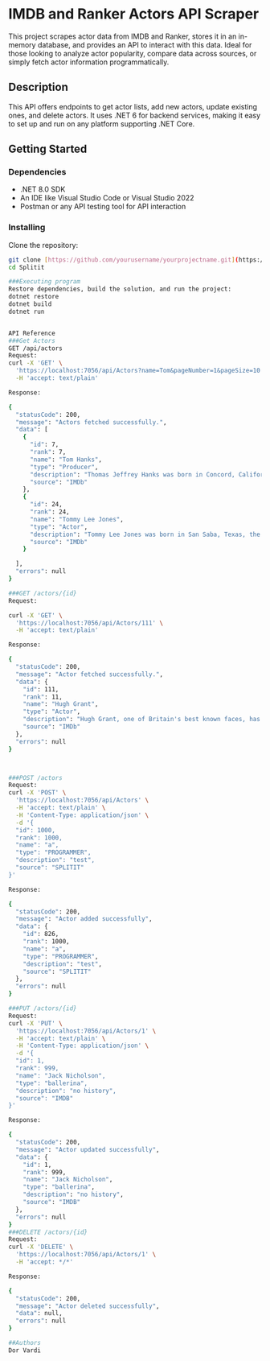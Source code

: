 # IMDB and Ranker Actors API Scraper

This project scrapes actor data from IMDB and Ranker, stores it in an in-memory database, and provides an API to interact with this data. Ideal for those looking to analyze actor popularity, compare data across sources, or simply fetch actor information programmatically.

## Description

This API offers endpoints to get actor lists, add new actors, update existing ones, and delete actors. It uses .NET 6 for backend services, making it easy to set up and run on any platform supporting .NET Core.

## Getting Started

### Dependencies

- .NET 8.0 SDK
- An IDE like Visual Studio Code or Visual Studio 2022
- Postman or any API testing tool for API interaction

### Installing

Clone the repository:

```bash
git clone [https://github.com/yourusername/yourprojectname.git](https://github.com/dorvardi31/Splitit.git)
cd Splitit

###Executing program
Restore dependencies, build the solution, and run the project:
dotnet restore
dotnet build
dotnet run


API Reference
###Get Actors
GET /api/actors
Request:
curl -X 'GET' \
  'https://localhost:7056/api/Actors?name=Tom&pageNumber=1&pageSize=10' \
  -H 'accept: text/plain'

Response:

{
  "statusCode": 200,
  "message": "Actors fetched successfully.",
  "data": [
    {
      "id": 7,
      "rank": 7,
      "name": "Tom Hanks",
      "type": "Producer",
      "description": "Thomas Jeffrey Hanks was born in Concord, California, to Janet Marylyn (Frager), a hospital worker, and Amos Mefford Hanks, an itinerant cook. His mother's family, originally surnamed \"Fraga\", was entirely Portuguese, while his father was of mostly English ancestry. Tom grew up in what he has ...",
      "source": "IMDb"
    },
    {
      "id": 24,
      "rank": 24,
      "name": "Tommy Lee Jones",
      "type": "Actor",
      "description": "Tommy Lee Jones was born in San Saba, Texas, the son of Lucille Marie (Scott), a police officer and beauty shop owner, and Clyde C. Jones, who worked on oil fields. Tommy himself worked in underwater construction and on an oil rig. He attended St. Mark's School of Texas, a prestigious prep school ...",
      "source": "IMDb"
    }

  ],
  "errors": null
}

###GET /actors/{id}
Request:

curl -X 'GET' \
  'https://localhost:7056/api/Actors/111' \
  -H 'accept: text/plain'

Response:

{
  "statusCode": 200,
  "message": "Actor fetched successfully.",
  "data": {
    "id": 111,
    "rank": 11,
    "name": "Hugh Grant",
    "type": "Actor",
    "description": "Hugh Grant, one of Britain's best known faces, has been equally entertaining on-screen as well as in real life, and has had enough sense of humor to survive a media frenzy. He is known for his roles in Four Weddings and a Funeral (1994), with Andie MacDowell, Notting Hill (1999), opposite Julia ...",
    "source": "IMDb"
  },
  "errors": null
}



###POST /actors
Request:
curl -X 'POST' \
  'https://localhost:7056/api/Actors' \
  -H 'accept: text/plain' \
  -H 'Content-Type: application/json' \
  -d '{
  "id": 1000,
  "rank": 1000,
  "name": "a",
  "type": "PROGRAMMER",
  "description": "test",
  "source": "SPLITIT"
}'

Response:

{
  "statusCode": 200,
  "message": "Actor added successfully",
  "data": {
    "id": 826,
    "rank": 1000,
    "name": "a",
    "type": "PROGRAMMER",
    "description": "test",
    "source": "SPLITIT"
  },
  "errors": null
}

###PUT /actors/{id}
Request:
curl -X 'PUT' \
  'https://localhost:7056/api/Actors/1' \
  -H 'accept: text/plain' \
  -H 'Content-Type: application/json' \
  -d '{
  "id": 1,
  "rank": 999,
  "name": "Jack Nicholson",
  "type": "ballerina",
  "description": "no history",
  "source": "IMDB"
}'

Response:

{
  "statusCode": 200,
  "message": "Actor updated successfully",
  "data": {
    "id": 1,
    "rank": 999,
    "name": "Jack Nicholson",
    "type": "ballerina",
    "description": "no history",
    "source": "IMDB"
  },
  "errors": null
}
###DELETE /actors/{id}
Request:
curl -X 'DELETE' \
  'https://localhost:7056/api/Actors/1' \
  -H 'accept: */*'

Response:

{
  "statusCode": 200,
  "message": "Actor deleted successfully",
  "data": null,
  "errors": null
}

##Authors
Dor Vardi
